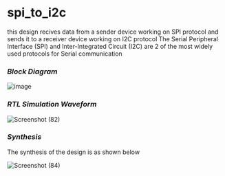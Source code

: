 # spi_to_i2c

this design recives  data from a sender device working on SPI protocol and sends it to a receiver device working on I2C protocol
The Serial Peripheral Interface (SPI) and Inter-Integrated Circuit (I2C) are 2 of the most widely used protocols for Serial communication


### *Block Diagram*








![image](https://github.com/Prit1402/spi_to_i2c/assets/109619517/8aea05f9-9a86-4b2b-850d-6592dfb66859)

### *RTL Simulation Waveform*

![Screenshot (82)](https://github.com/Prit1402/spi_to_i2c/assets/109619517/1b4c8708-84a4-4adb-a27c-53c97990f830)



### *Synthesis*
The synthesis of the design is as shown below

![Screenshot (84)](https://github.com/Prit1402/spi_to_i2c/assets/109619517/48fdf0a5-5d42-4063-9d11-fdf6c8343d50)

